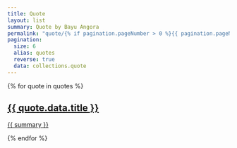 ```yaml
---
title: Quote
layout: list
summary: Quote by Bayu Angora
permalink: "quote/{% if pagination.pageNumber > 0 %}{{ pagination.pageNumber | plus: 1 }}{% endif %}/index.html"
pagination:
  size: 6
  alias: quotes
  reverse: true
  data: collections.quote
---
```


{% for quote in quotes %}
<article class="box">
<a href="site.baseurl }}quote/{{ blog.data.title | slug }}/">
<div class="title">
<h2>{{ quote.data.title }}</h2>
</div>
<div class="content">
<p>
{{ summary }}
</p>
</div>
</a>
</article>
{% endfor %}

